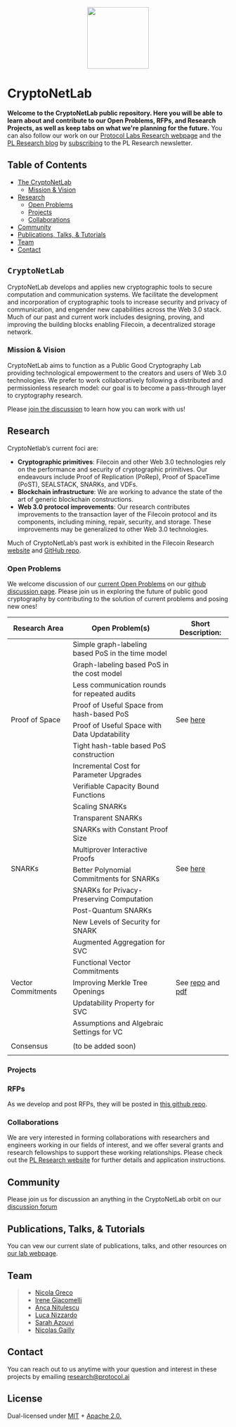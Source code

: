 <p align="center">
  <a href="https://research.protocol.ai/research/groups/cryptonetlab/" title="CryptoNetLab">
    <img src="https://research.protocol.ai/groups/cryptonetlab/icon.png" width="140" />
  </a>
</p>

# CryptoNetLab

**Welcome to the CryptoNetLab public repository. Here you will be able to learn about and contribute to our Open Problems, RFPs, and Research Projects, as well as keep tabs on what we're planning for the future.** You can also follow our work on our [Protocol Labs Research webpage](https://research.protocol.ai/groups/cryptonetlab/) and the [PL Research blog](https://research.protocol.ai/blog/) by [subscribing](https://protocol.us4.list-manage.com/subscribe?MERGE0=&u=09d704b0125b11d44d67d4617&id=7aa0f1150b&subscribe=) to the PL Research newsletter.

## Table of Contents

- [The CryptoNetLab](#cryptonetlab)
  - [Mission & Vision](#mission--vision)
- [Research](#research)
  - [Open Problems](#research)
  - [Projects](#research)
  - [Collaborations](#collaborations)
- [Community](#community)
- [Publications, Talks, & Tutorials](#publications-talks--tutorials)
- [Team](#team)
- [Contact](#contact)

## `CryptoNetLab`
CryptoNetLab develops and applies new cryptographic tools to secure computation and communication systems.
We facilitate the development and incorporation of cryptographic tools to increase security and privacy of communication, and engender new capabilities across the Web 3.0 stack. Much of our past and current work includes designing, proving, and improving the building blocks enabling Filecoin, a decentralized storage network.


### Mission & Vision

CryptoNetLab aims to function as a Public Good Cryptography Lab providing technological empowerment to the creators and users of Web 3.0 technologies. We prefer to work collaboratively following a distributed and permissionless research model: our goal is to become a pass-through layer to cryptography research.

Please [join the discussion](https://github.com/protocol/CryptoNetLab/discussions) to learn how you can work with us!

## Research

CryptoNetlab’s current foci are:

 -   **Cryptographic primitives**: Filecoin and other Web 3.0 technologies rely on the performance and security of cryptographic primitives. Our endeavours include Proof of Replication (PoRep), Proof of SpaceTime (PoST), SEALSTACK, SNARKs, and VDFs.
 -   **Blockchain infrastructure**: We are working to advance the state of the art of generic blockchain constructions.
 -   **Web 3.0 protocol improvements**: Our research contributes improvements to the transaction layer of the Filecoin protocol and its components, including mining, repair, security, and storage. These improvements may be generalized to other Web 3.0 technologies.

 Much of CryptoNetLab’s past work is exhibited in the Filecoin Research [website](https://research.filecoin.io/) and [GitHub repo](https://github.com/filecoin-project/research/).

### Open Problems

We welcome discussion of our [current Open Problems](https://github.com/protocol/CryptoNetLab/tree/main/open_problems) on our [github discussion page](https://github.com/protocol/CryptoNetLab/discussions/categories/open-problems-ideas-proposals). Please join us in exploring the future of public good cryptography by contributing to the solution of current problems and posing new ones! 

<table>
  <thead>
    <tr>
      <th><b>Research Area</b></th>
    <th><b>Open Problem(s)</b></th>
    <th><b>Short Description: </b></th>
    </tr>
  </thead>

  <tbody>
    <tr>
      <td rowspan="8">Proof of Space</td>
      <td> Simple graph-labeling based PoS in the time model</td>
      <td rowspan="8"> See <a href="https://github.com/protocol/CryptoNetLab/blob/main/open_problems/Proof-of-Space_and_Useful_Space_Open_Problems.md">here</a> </td>
   </tr><tr>
      <td> Graph-labeling based PoS in the cost model</td>
    </tr><tr>
      <td>Less communication rounds for repeated audits</td>
     </tr><tr>
      <td>Proof of Useful Space from hash-based PoS</td>
     </tr><tr>
      <td>Proof of Useful Space with Data Updatability</td>
    </tr><tr>
      <td>Tight hash-table based PoS construction</td>
    </tr><tr>
      <td>Incremental Cost for Parameter Upgrades</td>
    </tr><tr>
      <td>Verifiable Capacity Bound Functions</td>
    </tr>
  <tr>
      <td rowspan="8">SNARKs</td>
      <td>Scaling SNARKs</td>
      <td rowspan="8"> See <a href="https://github.com/protocol/CryptoNetLab/blob/main/open_problems/SNARKs.md">here</a> </td>
    </tr><tr>
      <td>Transparent SNARKs</td>
     </tr><tr>
      <td>SNARKs with Constant Proof Size</td>
     </tr><tr>
      <td>Multiprover Interactive Proofs</td>
    </tr><tr>
      <td>Better Polynomial Commitments for SNARKs</td>
    </tr><tr>
      <td>SNARKs for Privacy-Preserving Computation</td>
    </tr><tr>
      <td>Post-Quantum SNARKs</td>
    </tr><tr>
      <td>New Levels of Security for SNARK</td>
    </tr>
   <tr>
      <td rowspan="5">Vector Commitments</td>
     <td> Augmented Aggregation for SVC</td>
      <td rowspan="5"> See <a href="https://github.com/protocol/CryptoNetLab/blob/main/open_problems/Better_Vector_Commitments.md">repo</a> and
      <a href=https://drive.google.com/file/d/18Cfggrali8BgFaXS1apCQLn0n3sW-Aqu/view?usp=sharing>pdf</a> </td>
   </tr><tr>
      <td> Functional Vector Commitments</td>
    </tr><tr>
      <td> Improving Merkle Tree Openings</td>
    </tr><tr>
      <td> Updatability Property for SVC</td>
    </tr><tr>
      <td> Assumptions and Algebraic Settings for VC</td>
    </tr> 
     <tr>
      <td rowspan="3">Consensus</td>
      <td></td>
      <td rowspan="3"></td>
    </tr><tr>
      <td> (to be added soon) </td>
    </tr><tr>
      <td></td>
    </tr>
  </tbody>
</table>

### Projects 

### RFPs
  
 As we develop and post RFPs, they will be posted in [this github repo](https://github.com/protocol/research-RFPs).
  
### Collaborations
  
We are very interested in forming collaborations with researchers and engineers working in our fields of interest, and we offer several grants and research fellowships to support these working relationships. Please check out the [PL Research website](https://research.protocol.ai/outreach/) for further details and application instructions.

## Community

Please join us for discussion an  anything in the CryptoNetLab orbit on our [discussion forum](https://github.com/protocol/CryptoNetLab/discussions/)
  
## Publications, Talks, & Tutorials

You can vew our current slate of publications, talks, and other resources on [our lab webpage](https://research.protocol.ai/groups/cryptonetlab/).

## Team

> -   [Nicola Greco](https://research.protocol.ai/authors/nicola-greco)
> -   [Irene Giacomelli](https://research.protocol.ai/authors/irene-giacomelli)
> -   [Anca Nitulescu](https://research.protocol.ai/authors/anca-nitulescu/)
> -   [Luca Nizzardo](https://research.protocol.ai/authors/luca-nizzardo)
> -   [Sarah Azouvi](https://research.protocol.ai/authors/sarah-azouvi)
> -   [Nicolas Gailly](https://research.protocol.ai/authors/nicolas-gailly)

## Contact

You can reach out to us anytime with your question and interest in these projects by emailing [research@protocol.ai](mailto:research@protocol.ai)

## License

Dual-licensed under [MIT](https://github.com/protocol/CryptoNetLab/blob/main/LICENSE-MIT.md) + [Apache 2.0.](https://github.com/protocol/CryptoNetLab/blob/main/LICENSE-APACHE.md)
